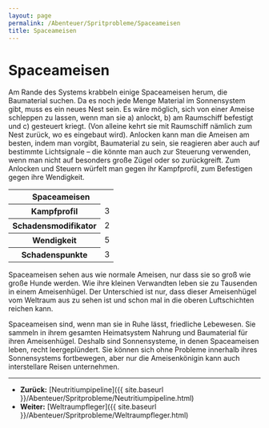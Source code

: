 ```yaml
---
layout: page
permalink: /Abenteuer/Spritprobleme/Spaceameisen
title: Spaceameisen
---
```


# Spaceameisen

Am Rande des Systems krabbeln einige Spaceameisen herum, die Baumaterial suchen. Da es noch jede Menge Material im Sonnensystem gibt, muss es ein neues Nest sein. Es wäre möglich, sich von einer Ameise schleppen zu lassen, wenn man sie a) anlockt, b) am Raumschiff befestigt und c) gesteuert kriegt. (Von alleine kehrt sie mit Raumschiff nämlich zum Nest zurück, wo es eingebaut wird). Anlocken kann man die Ameisen am besten, indem man vorgibt, Baumaterial zu sein, sie reagieren aber auch auf bestimmte Lichtsignale – die könnte man auch zur Steuerung verwenden, wenn man nicht auf besonders große Zügel oder so zurückgreift. Zum Anlocken und Steuern würfelt man gegen ihr Kampfprofil, zum Befestigen gegen ihre Wendigkeit.

<table>
<tbody>
<tr><th colspan="2">Spaceameisen</th></tr>
<tr><th>Kampfprofil</th><td>3</td></tr>
<tr><th>Schadensmodifikator</th><td>2</td></tr>
<tr><th>Wendigkeit</th><td>5</td></tr>
<tr><th>Schadenspunkte</th><td>3</td></tr>
</tbody>
</table>
Spaceameisen sehen aus wie normale Ameisen, nur dass sie so groß wie große Hunde werden. Wie ihre kleinen Verwandten leben sie zu Tausenden in einem Ameisenhügel. Der Unterschied ist nur, dass dieser Ameisenhügel vom Weltraum aus zu sehen ist und schon mal in die oberen Luftschichten reichen kann.

Spaceameisen sind, wenn man sie in Ruhe lässt, friedliche Lebewesen. Sie sammeln in ihrem gesamten Heimatsystem Nahrung und Baumaterial für ihren Ameisenhügel. Deshalb sind Sonnensysteme, in denen Spaceameisen leben, recht leergeplündert. Sie können sich ohne Probleme innerhalb ihres Sonnensystems fortbewegen, aber nur die Ameisenkönigin kann auch interstellare Reisen unternehmen.


***
- **Zurück:** [Neutritiumpipeline]({{ site.baseurl }}/Abenteuer/Spritprobleme/Neutritiumpipeline.html)
- **Weiter:** [Weltraumpfleger]({{ site.baseurl }}/Abenteuer/Spritprobleme/Weltraumpfleger.html)

